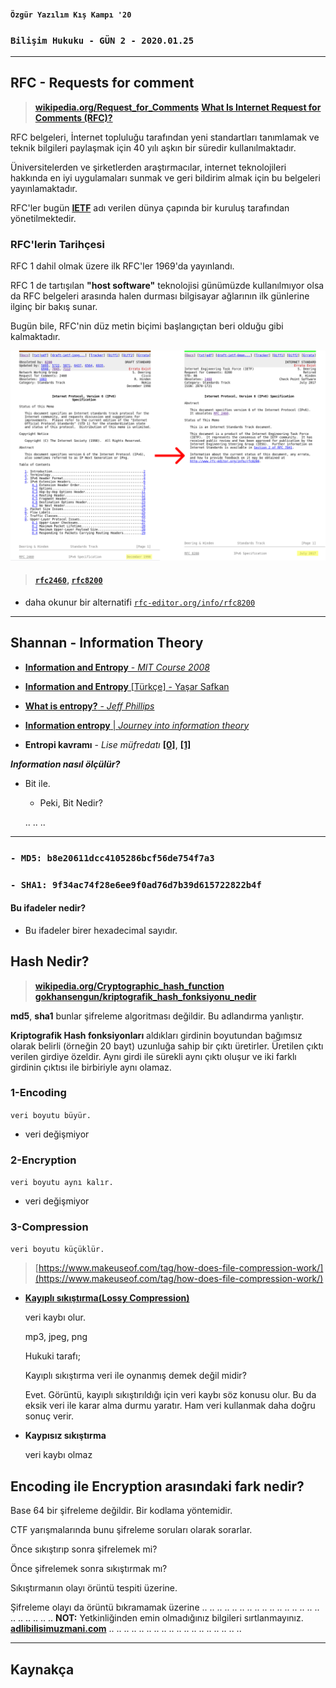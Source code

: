 #### `Özgür Yazılım Kış Kampı '20`

### `Bilişim Hukuku - GÜN 2 - 2020.01.25`

---

## RFC - Requests for comment
> [**wikipedia.org/Request_for_Comments**](https://en.wikipedia.org/wiki/Request_for_Comments)
> [**What Is Internet Request for Comments (RFC)?**](https://www.lifewire.com/what-is-internet-request-for-comments-rfc-4092366)

RFC belgeleri, İnternet topluluğu tarafından yeni standartları tanımlamak ve teknik bilgileri paylaşmak için 40 yılı aşkın bir süredir kullanılmaktadır.

Üniversitelerden ve şirketlerden araştırmacılar, internet teknolojileri hakkında en iyi uygulamaları sunmak ve geri bildirim almak için bu belgeleri yayınlamaktadır.

RFC'ler bugün [**IETF**](https://www.ietf.org/) adı verilen dünya çapında bir kuruluş tarafından yönetilmektedir.

### RFC'lerin Tarihçesi
RFC 1 dahil olmak üzere ilk RFC'ler 1969'da yayınlandı.

RFC 1 de tartışılan **"host software"** teknolojisi günümüzde kullanılmıyor olsa da RFC belgeleri arasında halen durması bilgisayar ağlarının ilk günlerine ilginç bir bakış sunar.

Bugün bile, RFC'nin düz metin biçimi başlangıçtan beri olduğu gibi kalmaktadır.

<p align="center">
	<img alt="rfc2460" src="/images/day2/rfc.png" width="800">
</p>

> #### [**`rfc2460`**](https://tools.ietf.org/html/rfc2460), [**`rfc8200`**](https://tools.ietf.org/html/rfc8200)
- daha okunur bir alternatifi [`rfc-editor.org/info/rfc8200`](https://www.rfc-editor.org/info/rfc8200)

---
## Shannan - Information Theory

- [**Information and Entropy** - *MIT Course 2008*](https://ocw.mit.edu/courses/electrical-engineering-and-computer-science/6-050j-information-and-entropy-spring-2008/#)

- [**Information and Entropy** [Türkçe] - Yaşar Safkan](https://www.youtube.com/watch?v=TYqtEelODkQ&list=PL8bY8chu6YPrb_MNULaBId1jnrw5R4a68)

- [**What is entropy?** - *Jeff Phillips*](https://www.youtube.com/watch?v=YM-uykVfq_E)

- [**Information entropy** | *Journey into information theory*](https://www.youtube.com/watch?v=2s3aJfRr9gE)	 	

- **Entropi kavramı** - *Lise müfredatı* [**[0]**](https://www.youtube.com/watch?v=ZsY4WcQOrfk), [**[1]**](https://www.youtube.com/watch?v=Ah2NqzT99JE)

***Information nasıl ölçülür?***
- Bit ile.
	- Peki, Bit Nedir?

	..
	..
	..

---

### `- MD5: b8e20611dcc4105286bcf56de754f7a3`

### `- SHA1: 9f34ac74f28e6ee9f0ad76d7b39d615722822b4f`

#### Bu ifadeler nedir?
- Bu ifadeler birer hexadecimal sayıdır.

## Hash Nedir?
> [**wikipedia.org/Cryptographic_hash_function**](https://en.wikipedia.org/wiki/Cryptographic_hash_function)
> [**gokhansengun/kriptografik_hash_fonksiyonu_nedir**](https://medium.com/@gokhansengun/kriptografik-hash-fonksiyonu-nedir-ve-hangi-ama%C3%A7larla-kullan%C4%B1l%C4%B1r-94bdee56fa93)

**md5**, **sha1** bunlar şifreleme algoritması değildir. Bu adlandırma yanlıştır.

**Kriptografik Hash fonksiyonları** aldıkları girdinin boyutundan bağımsız olarak belirli (örneğin 20 bayt) uzunluğa sahip bir çıktı üretirler. Üretilen çıktı verilen girdiye özeldir. Aynı girdi ile sürekli aynı çıktı oluşur ve iki farklı girdinin çıktısı ile birbiriyle aynı olamaz.


### 1-Encoding
`veri boyutu büyür.`
- veri değişmiyor

### 2-Encryption
`veri boyutu aynı kalır.`
- veri değişmiyor

### 3-Compression
`veri boyutu küçüklür.`
> [https://www.makeuseof.com/tag/how-does-file-compression-work/](https://www.makeuseof.com/tag/how-does-file-compression-work/)

- [**Kayıplı sıkıştırma(Lossy Compression)**](https://en.wikipedia.org/wiki/Lossy_compression)

    veri kaybı olur.

    mp3, jpeg, png

    Hukuki tarafı;

    Kayıplı sıkıştırma veri ile oynanmış demek değil midir?

    Evet. Görüntü, kayıplı sıkıştırıldığı için veri kaybı söz konusu olur. Bu da eksik veri ile karar alma durmu yaratır. Ham veri kullanmak daha doğru sonuç verir.

- **Kaypısız sıkıştırma**

    veri kaybı olmaz

## **Encoding ile Encryption arasındaki fark nedir?**

Base 64 bir şifreleme değildir. Bir kodlama yöntemidir.

CTF yarışmalarında bunu şifreleme soruları olarak sorarlar.

Önce sıkıştırıp sonra şifrelemek mi?

Önce şifrelemek sonra sıkıştırmak mı?

Sıkıştırmanın olayı örüntü tespiti üzerine.

Şifreleme olayı da örüntü bıkramamak üzerine
..
..
..
..
..
..
..
..
..
..
..
..
..
..
..
..
..
..
..
..
..
..
**NOT:** Yetkinliğinden emin olmadığınız bilgileri sırtlanmayınız. [**adlibilisimuzmani.com**](https://www.adlibilisimuzmani.com/adli-bilisim-kavramlari/)
..
..
..
..
..
..
..
..
..
..
..
..
..
..
..
..
..
..

---

## Kaynakça
